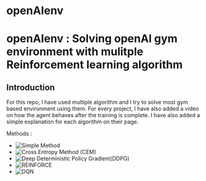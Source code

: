 # openAIenv
# openAIenv : Solving openAI gym environment with mulitple Reinforcement learning algorithm

## Introduction

For this repo, I have used multiple algorithm and I try to solve most gym based environment using them. 
For every project, I have also added a video on how the agent behaves after the training is complete. I have also added a 
simple explanation for each algorithm on their page. 

Methods :
- ![Simple Method](https://github.com/sanketsans/openAIenv/tree/master/SimpleMethod)
- ![Cross Entropy Method (CEM)](https://github.com/sanketsans/openAIenv/tree/master/CEM)
- ![Deep Deterministic Policy Gradient(DDPG)](https://github.com/sanketsans/openAIenv/tree/master/DDPG)
- ![REINFORCE](https://github.com/sanketsans/openAIenv/tree/master/REINFORCE)
- ![DQN](https://github.com/sanketsans/openAIenv/tree/master/DQN)


